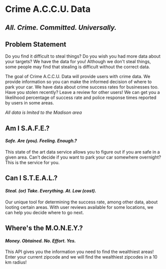 # Crime A.C.C.U. Data
## *All. Crime. Committed. Universally.*

## Problem Statement
Do you find it difficult to steal things? Do you wish you had more data about your targets? We have the data for you! Although we don't steal things, some people may find that stealing is difficult without the correct data.

The goal of Crime A.C.C.U. Data will provide users with crime data. We provide information so you can make the informed decision of where to park your car. We have data about crime success rates for businesses too. Have you stolen recently? Leave a review for other users! We can get you a likelihood percentage of success rate and police response times reported by users in some areas.

*All data is lmited to the Madison area*

## Am I S.A.F.E.?
#### *Safe. Are (you). Feeling. Enough.?*
This state of the art data service allows you to figure out if you are safe in a given area. Can't decide if you want to park your car somewhere overnight? This is the service for you.

## Can I S.T.E.A.L.?
#### *Steal. (or) Take. Everything. At. Low (cost).*
Our unique tool for determining the success rate, among other data, about looting certain areas. With user reviews available for some locations, we can help you decide where to go next.

## Where's the M.O.N.E.Y.?
#### *Money. Obtained. No. Effort. Yes.*
This API gives you the information you need to find the wealthiest areas! Enter your current zipcode and we will find the 
wealthiest zipcodes in a 10 km radius!
